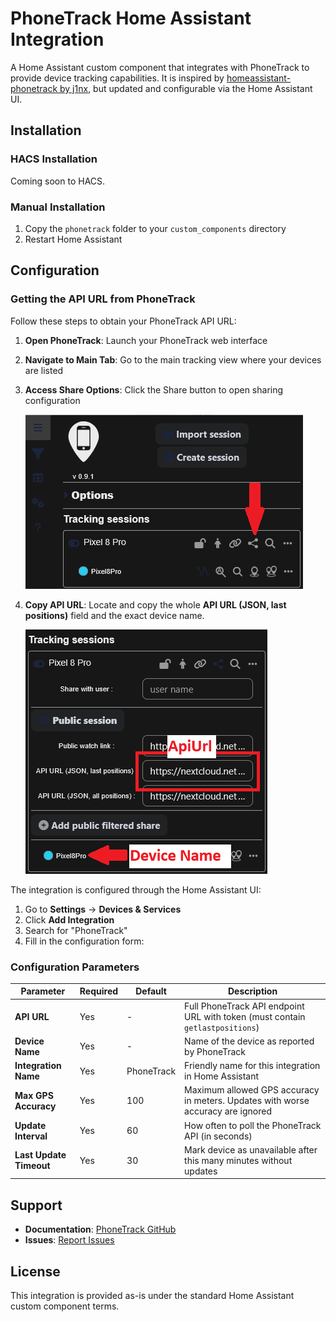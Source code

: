 # PhoneTrack Home Assistant Integration

A Home Assistant custom component that integrates with PhoneTrack to provide device tracking capabilities.
It is inspired by [homeassistant-phonetrack by j1nx](https://github.com/j1nx/homeassistant-phonetrack), but updated and configurable via the Home Assistant UI.

## Installation

### HACS Installation
Coming soon to HACS.

### Manual Installation

1. Copy the `phonetrack` folder to your `custom_components` directory
2. Restart Home Assistant

## Configuration

### Getting the API URL from PhoneTrack

Follow these steps to obtain your PhoneTrack API URL:

1. **Open PhoneTrack**: Launch your PhoneTrack web interface
2. **Navigate to Main Tab**: Go to the main tracking view where your devices are listed
3. **Access Share Options**: Click the Share button to open sharing configuration

   ![Click the Share button](./img/step1.png)

4. **Copy API URL**: Locate and copy the whole **API URL (JSON, last positions)** field and the exact device name.

   ![Copy the API URL field and device name](./img/step2.png)


The integration is configured through the Home Assistant UI:

1. Go to **Settings** → **Devices & Services**
2. Click **Add Integration**
3. Search for "PhoneTrack"
4. Fill in the configuration form:

### Configuration Parameters

| Parameter | Required | Default | Description |
|-----------|----------|---------|-------------|
| **API URL** | Yes | - | Full PhoneTrack API endpoint URL with token (must contain `getlastpositions`) |
| **Device Name** | Yes | - | Name of the device as reported by PhoneTrack |
| **Integration Name** | Yes | PhoneTrack | Friendly name for this integration in Home Assistant |
| **Max GPS Accuracy** | Yes | 100 | Maximum allowed GPS accuracy in meters. Updates with worse accuracy are ignored |
| **Update Interval** | Yes | 60 | How often to poll the PhoneTrack API (in seconds) |
| **Last Update Timeout** | Yes | 30 | Mark device as unavailable after this many minutes without updates |

## Support

- **Documentation**: [PhoneTrack GitHub](https://github.com/woulve/phonetrack)
- **Issues**: [Report Issues](https://github.com/woulve/phonetrack)

## License

This integration is provided as-is under the standard Home Assistant custom component terms.